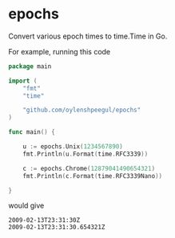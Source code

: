 # epochs
Convert various epoch times to time.Time in Go.

For example, running this code

```go
package main

import (
	"fmt"
	"time"

	"github.com/oylenshpeegul/epochs"
)

func main() {

	u := epochs.Unix(1234567890)
	fmt.Println(u.Format(time.RFC3339))

	c := epochs.Chrome(12879041490654321)
	fmt.Println(c.Format(time.RFC3339Nano))

}
```

would give

```
2009-02-13T23:31:30Z
2009-02-13T23:31:30.654321Z
```
